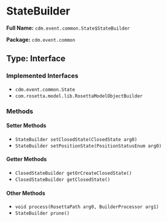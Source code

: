 # StateBuilder

**Full Name:** `cdm.event.common.State$StateBuilder`

**Package:** `cdm.event.common`

## Type: Interface

### Implemented Interfaces

- `cdm.event.common.State`
- `com.rosetta.model.lib.RosettaModelObjectBuilder`

### Methods

#### Setter Methods

- `StateBuilder setClosedState(ClosedState arg0)`
- `StateBuilder setPositionState(PositionStatusEnum arg0)`

#### Getter Methods

- `ClosedStateBuilder getOrCreateClosedState()`
- `ClosedStateBuilder getClosedState()`

#### Other Methods

- `void process(RosettaPath arg0, BuilderProcessor arg1)`
- `StateBuilder prune()`

